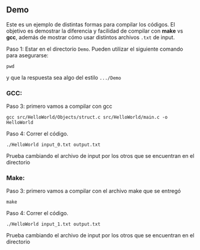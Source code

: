 ## Demo

Este es un ejemplo de distintas formas para compilar los códigos.
El objetivo es demostrar la diferencia y facilidad de compilar con **make** vs **gcc**, además de mostrar cómo usar distintos archivos `.txt` de input.


Paso 1: Estar en el directorio `Demo`. Pueden utilizar el siguiente comando para asegurarse:

```
pwd
```
y que la respuesta sea algo del estilo `.../Demo`
### GCC:
Paso 3: primero vamos a compilar con gcc
```
gcc src/HelloWorld/Objects/struct.c src/HelloWorld/main.c -o HelloWorld
```
Paso 4: Correr el código.
```
./HelloWorld input_0.txt output.txt
```
Prueba cambiando el archivo de input por los otros que se encuentran en el directorio


### Make:
Paso 3: primero vamos a compilar con el archivo make que se entregó
```
make
```
Paso 4: Correr el código.
```
./HelloWorld input_1.txt output.txt
```
Prueba cambiando el archivo de input por los otros que se encuentran en el directorio

